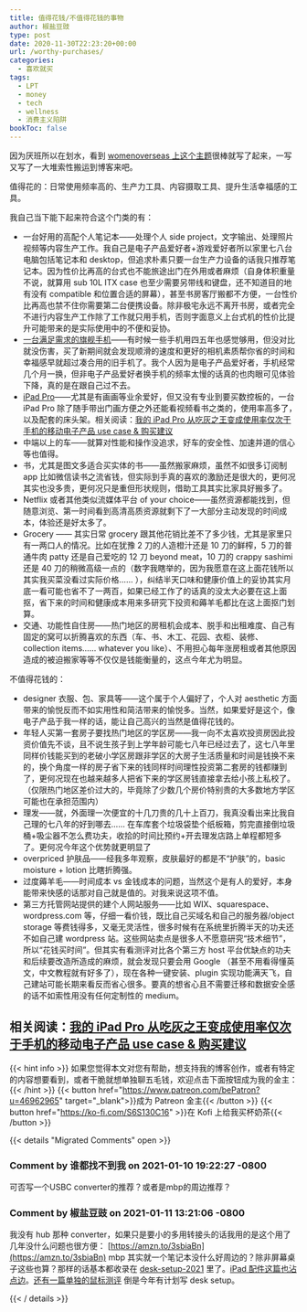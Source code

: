 ```yaml
---
title: 值得花钱/不值得花钱的事物
author: 椒盐豆豉
type: post
date: 2020-11-30T22:23:20+00:00
url: /worthy-purchases/
categories:
  - 喜欢就买
tags:
  - LPT
  - money
  - tech
  - wellness
  - 消费主义陷阱
bookToc: false
---
```

因为厌班所以在划水，看到 [womenoverseas 上这个主题](https://womenoverseas.com/t/topic/8690/7)很棒就写了起来，一写又写了一大堆索性搬运到博客来吧。

值得花的：日常使用频率高的、生产力工具、内容摄取工具、提升生活幸福感的工具。

我自己当下能下起来符合这个门类的有：

- 一台好用的高配个人笔记本——处理个人 side project，文字输出、处理照片视频等内容生产工作。我自己是电子产品爱好者+游戏爱好者所以家里七八台电脑包括笔记本和 desktop，但追求朴素只要一台生产力设备的话我只推荐笔记本。因为性价比再高的台式也不能旅途出门在外用或者麻烦（自身体积重量不说，就算用 sub 10L ITX case 也至少需要另带线和键盘，还不知道目的地有没有 compatible 和位置合适的屏幕），甚至书房客厅搬都不方便，一台性价比再高也禁不住你需要第二台便携设备。除非极宅永远不离开书房，或者完全不进行内容生产工作除了工作就只用手机，否则字面意义上台式机的性价比提升可能带来的是实际使用中的不便和妥协。
- [一台满足需求的旗舰手机](../best-smartphone-yet-samsung-galaxy-s21-ultra-review/)——有时候一些手机用四五年也感觉够用，但没对比就没伤害，买了新期间就会发现顺滑的速度和更好的相机素质帮你省的时间和幸福感早就超过凑合用的旧手机了。我个人因为是电子产品爱好者，手机经常几个月一换，但非电子产品爱好者换手机的频率太慢的话真的也肉眼可见体验下降，真的是在跟自己过不去。
- [iPad Pro](https://amzn.to/2MVYktv)——尤其是有画画等业余爱好，但又没有专业到要买数控板的，一台 iPad Pro 除了随手带出门画方便之外还能看视频看书之类的，使用率高多了，以及配套的床头架。相关阅读：[我的 iPad Pro 从吃灰之王变成使用率仅次于手机的移动电子产品 use case & 购买建议](../ipad-pro-setup/)
- 中端以上的车——就算对性能和操作没追求，好车的安全性、加速并道的信心等也值得。
- 书，尤其是图文多适合买实体的书——虽然搬家麻烦，虽然不如很多订阅制 app 比如微信读书之流省钱，但实际到手真的喜欢的激励还是很大的，更何况其实也没多贵，更何况只是重但形状规则，借助工具其实比家具好搬多了。
- Netflix 或者其他类似流媒体平台 of your choice——虽然资源都能找到，但随意浏览、第一时间看到高清高质资源就剩下了一大部分主动发现的时间成本，体验还是好太多了。
- Grocery —— 其实日常 grocery 跟其他花销比差不了多少钱，尤其是家里只有一两口人的情况。比如在犹豫 2 刀的人造橙汁还是 10 刀的鲜榨，5 刀的普通牛肉 patty 还是自己爱吃的 12 刀 beyond meat，10 刀的 crappy sashimi 还是 40 刀的稍微高级一点的（数字我瞎举的，因为我愿意在这上面花钱所以其实我买菜没看过实际价格…… ），纠结半天口味和健康价值上的妥协其实月底一看可能也省不了一两百，如果已经工作了的话真的没太大必要在这上面抠，省下来的时间和健康成本用来多研究下投资和薅羊毛都比在这上面抠门划算。
- 交通、功能性自住房——热门地区的房租机会成本、脱手和出租难度、自己有固定的窝可以折腾喜欢的东西（车、书、木工、花园、衣柜、装修、collection items…… whatever you like）、不用担心每年涨房租或者其他原因造成的被迫搬家等等不仅仅是钱能衡量的，这点今年尤为明显。

不值得花钱的：

- designer 衣服、包、家具等——这个属于个人偏好了，个人对 aesthetic 方面带来的愉悦反而不如实用性和简洁带来的愉悦多。当然，如果爱好是这个，像电子产品于我一样的话，能让自己高兴的当然是值得花钱的。
- 年轻人买第一套房子要找热门地区的学区房——我一向不太喜欢投资房因此投资价值先不谈，且不说生孩子到上学年龄可能七八年已经过去了，这七八年里同样价钱能买到的老破小学区房跟非学区的大房子生活质量和时间是钱换不来的，换个角度一样的房子省下来的钱同样时间理性投资第二套房的钱都赚到了，更何况现在也越来越多人把省下来的学区房钱直接拿去给小孩上私校了。（仅限热门地区差价过大的，毕竟除了少数几个房价特别贵的大多数地方学区可能也在承担范围内）
- 理发——就，外面理一次便宜的十几刀贵的几十上百刀，我真没看出来比我自己理的七八年的好到哪去…… 在车库套个垃圾袋垫个纸板箱，剪完直接倒垃圾桶+吸尘器不怎么费功夫，收拾的时间比预约+开去理发店路上单程都短多了。更何况今年这个优势就更明显了
- overpriced 护肤品——经我多年观察，皮肤最好的都是不“护肤”的，basic moisture + lotion 比瞎折腾强。
- 过度薅羊毛——时间成本 vs 金钱成本的问题，当然这个是有人的爱好，本身能带来快感的话那对自己就是值的。对我来说这项不值。
- 第三方托管网站提供的建个人网站服务——比如 WIX、squarespace、wordpress.com 等，仔细一看价钱，既比自己买域名和自己的服务器/object storage 等费钱得多，又毫无灵活性，很多时候有在系统里折腾半天的功夫还不如自己建 wordpress 站。这些网站卖点是很多人不愿意研究“技术细节”，所以“花钱买时间”。但其实有看测评对比各个第三方 host 平台优缺点的功夫和后续要改造所造成的麻烦，就会发现只要会用 Google （甚至不用看得懂英文，中文教程就有好多了），现在各种一键安装、plugin 实现功能满天飞，自己建站可能长期来看反而省心很多。要真的想省心且不需要迁移和数据安全感的话不如索性用没有任何定制性的 medium。

相关阅读：**[我的 iPad Pro 从吃灰之王变成使用率仅次于手机的移动电子产品 use case & 购买建议](../ipad-pro-setup/)**
---
{{< hint info >}}
如果您觉得本文对您有帮助，想支持我的博客创作，或者有特定的内容想要看到，或者干脆就想单独聊五毛钱，欢迎点击下面按钮成为我的金主：
{{< /hint >}}
{{< button href="https://www.patreon.com/bePatron?u=46962965" target="_blank">}}成为 Patreon 金主{{< /button >}}
{{< button href="https://ko-fi.com/S6S130C16" >}}在 Kofi 上给我买杯奶茶{{< /button >}}

{{< details "Migrated Comments" open >}}

### Comment by 谁都找不到我 on 2021-01-10 19:22:27 -0800
可否写一个USBC converter的推荐？或者是mbp的周边推荐？

### Comment by 椒盐豆豉 on 2021-01-11 13:21:06 -0800
我没有 hub 那种 converter，如果只是要小的多用转接头的话我用的是这个用了几年没什么问题也很方便： [https://amzn.to/3sbiaBn](https://amzn.to/3sbiaBn)
mbp 其实就一个笔记本没什么好周边的？除非屏幕桌子这些也算？那样的话基本都收录在 [desk-setup-2021](../desk-setup-2021/) 里了。[iPad 配件这篇也沾点边](/ipad-pro-setup/)。[还有一篇单独的鼠标测评](/logitech-office-mouse-review/)
倒是今年有计划写 desk setup。

{{< / details >}}